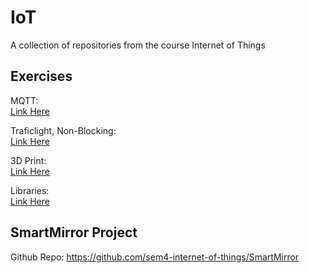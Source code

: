 # IoT
A collection of repositories from the course Internet of Things

## Exercises
MQTT:  
[Link Here]()  

Traficlight, Non-Blocking:    
[Link Here]()  

3D Print:   
[Link Here]()  

Libraries:  
[Link Here]()  

## SmartMirror Project
Github Repo: https://github.com/sem4-internet-of-things/SmartMirror  
